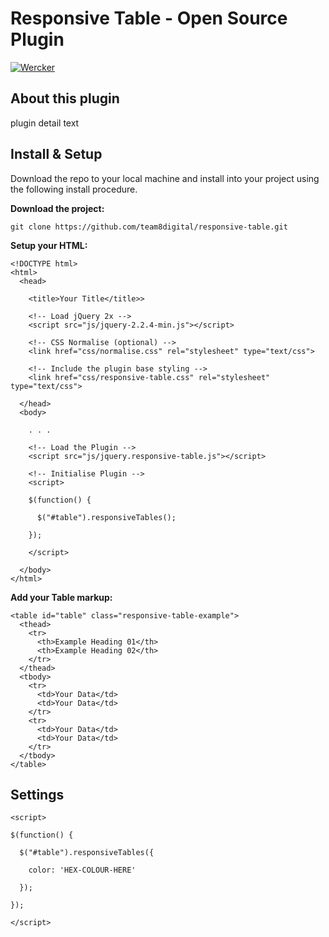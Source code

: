 # Responsive Table - Open Source Plugin

[![Wercker](https://img.shields.io/wercker/ci/wercker/docs.svg)]()

## About this plugin

plugin detail text

## Install & Setup

Download the repo to your local machine and install into your project using the following install procedure.

**Download the project:**
```
git clone https://github.com/team8digital/responsive-table.git
```

**Setup your HTML:**
```
<!DOCTYPE html>
<html>
  <head>

    <title>Your Title</title>>

    <!-- Load jQuery 2x -->
    <script src="js/jquery-2.2.4-min.js"></script>

    <!-- CSS Normalise (optional) -->
    <link href="css/normalise.css" rel="stylesheet" type="text/css">

    <!-- Include the plugin base styling -->
    <link href="css/responsive-table.css" rel="stylesheet" type="text/css">

  </head>
  <body>

    . . .

    <!-- Load the Plugin -->
    <script src="js/jquery.responsive-table.js"></script>

    <!-- Initialise Plugin -->
    <script>

    $(function() {

      $("#table").responsiveTables();

    });

    </script>

  </body>
</html>
```

**Add your Table markup:**
```
<table id="table" class="responsive-table-example">
  <thead>
    <tr>
      <th>Example Heading 01</th>
      <th>Example Heading 02</th>
    </tr>
  </thead>
  <tbody>
    <tr>
      <td>Your Data</td>
      <td>Your Data</td>
    </tr>
    <tr>
      <td>Your Data</td>
      <td>Your Data</td>
    </tr>
  </tbody>
</table>
```

## Settings

```
<script>

$(function() {

  $("#table").responsiveTables({

    color: 'HEX-COLOUR-HERE'

  });

});

</script>
```
